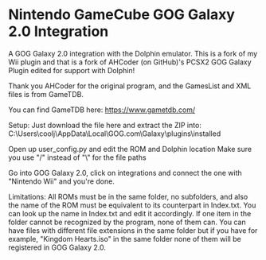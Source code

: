 # Nintendo GameCube GOG Galaxy 2.0 Integration

A GOG Galaxy 2.0 integration with the Dolphin emulator.
This is a fork of my Wii plugin and that is a fork of AHCoder (on GitHub)'s PCSX2 GOG Galaxy Plugin edited for support with Dolphin! 

Thank you AHCoder for the original program, and the GamesList and XML files 
is from GameTDB.

You can find GameTDB here: https://www.gametdb.com/

Setup:
Just download the file here and extract the ZIP into:
C:\Users\coolj\AppData\Local\GOG.com\Galaxy\plugins\installed

Open up user_config.py and edit the ROM and Dolphin location
Make sure you use "/" instead of "\\" for the file paths

Go into GOG Galaxy 2.0, click on integrations and connect the one with "Nintendo Wii" 
and you're done.

Limitations:
All ROMs must be in the same folder, no subfolders, and also the name of the ROM must be equivalent
to its counterpart in Index.txt. You can look up the name in Index.txt and edit it
accordingly.
If one item in the folder cannot be recognized by the program, none of them can. You can have files with different file extensions in the same folder but if you have for example, "Kingdom Hearts.iso" in the same folder none of them will be registered in GOG Galaxy 2.0.

